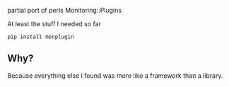 partial port of perls Monitoring::Plugins

At least the stuff I needed so far

    pip install monplugin

## Why?

Because everything else I found was more like a framework than a library.